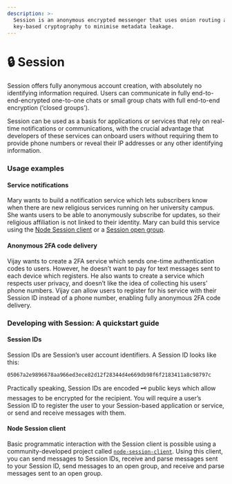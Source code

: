 ```yaml
---
description: >-
  Session is an anonymous encrypted messenger that uses onion routing and public
  key-based cryptography to minimise metadata leakage.
---
```


# 🔒 Session

Session offers fully anonymous account creation, with absolutely no identifying information required. Users can communicate in fully end-to-end-encrypted one-to-one chats or small group chats with full end-to-end encryption \(‘closed groups’\).

Session can be used as a basis for applications or services that rely on real-time notifications or communications, with the crucial advantage that developers of these services can onboard users without requiring them to provide phone numbers or reveal their IP addresses or any other identifying information.

### Usage examples 

#### Service notifications

Mary wants to build a notification service which lets subscribers know when there are new religious services running on her university campus. She wants users to be able to anonymously subscribe for updates, so their religious affiliation is not linked to their identity. Mary can build this service using the [Node Session client](https://github.com/hesiod-project/node-session-client) or a [Session open group](https://github.com/oxen-io/session-pysogs).

#### Anonymous 2FA code delivery

Vijay wants to create a 2FA service which sends one-time authentication codes to users. However, he doesn’t want to pay for text messages sent to each device which registers. He also wants to create a service which respects user privacy, and doesn’t like the idea of collecting his users’ phone numbers. Vijay can allow users to register for his service with their Session ID instead of a phone number, enabling fully anonymous 2FA code delivery.

### Developing with Session: A quickstart guide

#### Session IDs

Session IDs are Session’s user account identifiers. A Session ID looks like this: 

`05067a2e9896678aa966ed3ece82d12f28344d4e669db98f6f2183411a8c98797c`

Practically speaking, Session IDs are encoded 🗝 public keys which allow messages to be encrypted for the recipient. You will require a user’s Session ID to register the user to your Session-based application or service, or send and receive messages with them. 

#### Node Session client

Basic programmatic interaction with the Session client is possible using a community-developed project called [`node-session-client`](https://github.com/hesiod-project/node-session-client/blob/master/sample.js). Using this client, you can send messages to Session IDs, receive and parse messages sent to your Session ID, send messages to an open group, and receive and parse messages sent to an open group. 


